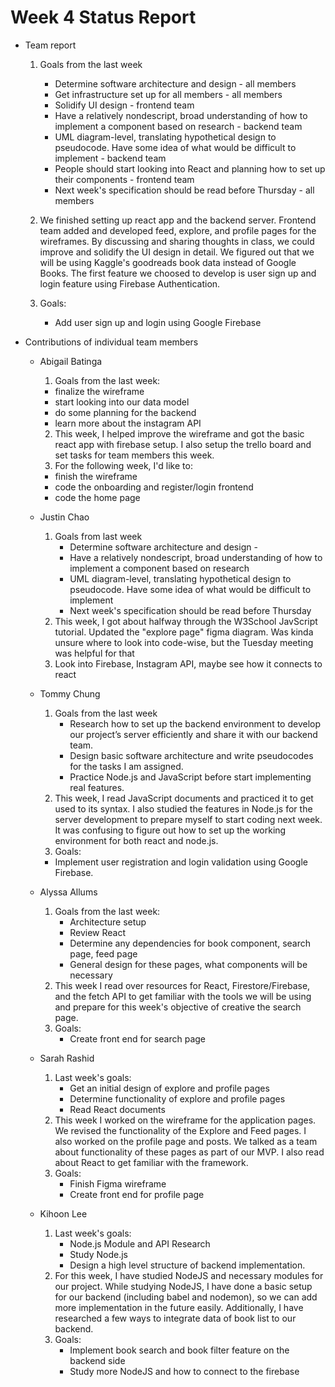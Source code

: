 # Week 4 Status Report

- Team report

  1. Goals from the last week

     - Determine software architecture and design - all members
     - Get infrastructure set up for all members - all members
     - Solidify UI design - frontend team
     - Have a relatively nondescript, broad understanding of how to implement a component based on research - backend team
     - UML diagram-level, translating hypothetical design to pseudocode. Have some idea of what would be difficult to implement - backend team
     - People should start looking into React and planning how to set up their components - frontend team
     - Next week's specification should be read before Thursday - all members

  2. We finished setting up react app and the backend server. Frontend team added and developed feed, explore, and profile pages for the wireframes. By discussing and sharing thoughts in class, we could improve and solidify the UI design in detail. We figured out that we will be using Kaggle's goodreads book data instead of Google Books. The first feature we choosed to develop is user sign up and login feature using Firebase Authentication.

  3. Goals:
     - Add user sign up and login using Google Firebase

- Contributions of individual team members

  - Abigail Batinga
    1. Goals from the last week:
    - finalize the wireframe
    - start looking into our data model
    - do some planning for the backend
    - learn more about the instagram API
    2. This week, I helped improve the wireframe and got the basic react app with firebase setup. I also setup the trello board and set tasks for team members this week.
    3. For the following week, I'd like to:
    - finish the wireframe
    - code the onboarding and register/login frontend
    - code the home page
  - Justin Chao
    1. Goals from last week
       - Determine software architecture and design -
       - Have a relatively nondescript, broad understanding of how to implement a component based on research
       - UML diagram-level, translating hypothetical design to pseudocode. Have some idea of what would be difficult to implement
       - Next week's specification should be read before Thursday
    2. This week, I got about halfway through the W3School JavScript tutorial. Updated the "explore page" figma diagram. Was kinda unsure where to look
       into code-wise, but the Tuesday meeting was helpful for that
    3. Look into Firebase, Instagram API, maybe see how it connects to react
  - Tommy Chung

    1. Goals from the last week
       - Research how to set up the backend environment to develop our project’s server efficiently and share it with our backend team.
       - Design basic software architecture and write pseudocodes for the tasks I am assigned.
       - Practice Node.js and JavaScript before start implementing real features.
    2. This week, I read JavaScript documents and practiced it to get used to its syntax. I also studied the features in Node.js for the server development to prepare myself to start coding next week. It was confusing to figure out how to set up the working environment for both react and node.js.
    3. Goals:

    - Implement user registration and login validation using Google Firebase.

  - Alyssa Allums
    1. Goals from the last week:
       - Architecture setup
       - Review React
       - Determine any dependencies for book component, search page, feed page
       - General design for these pages, what components will be necessary
    2. This week I read over resources for React, Firestore/Firebase, and the fetch API to get familiar with the tools we will be using
       and prepare for this week's objective of creative the search page.
    3. Goals:
       - Create front end for search page
  - Sarah Rashid
    1. Last week's goals:
       - Get an initial design of explore and profile pages
       - Determine functionality of explore and profile pages
       - Read React documents
    2. This week I worked on the wireframe for the application pages. We revised the functionality of the Explore and Feed pages. I also worked on the profile page and posts. We talked as a team about functionality of these pages as part of our MVP. I also read about React to get familiar with the framework.
    3. Goals:
       - Finish Figma wireframe
       - Create front end for profile page
  - Kihoon Lee
    1. Last week's goals:
       - Node.js Module and API Research
       - Study Node.js
       - Design a high level structure of backend implementation.
    2. For this week, I have studied NodeJS and necessary modules for our project. While studying NodeJS, I have done a basic setup for our backend (including babel and nodemon), so we can add more implementation in the future easily. Additionally, I have researched a few ways to integrate data of book list to our backend.
    3. Goals:
       - Implement book search and book filter feature on the backend side
       - Study more NodeJS and how to connect to the firebase
